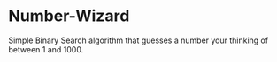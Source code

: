 # Number-Wizard
Simple Binary Search algorithm that guesses a number your thinking of between 1 and 1000.
